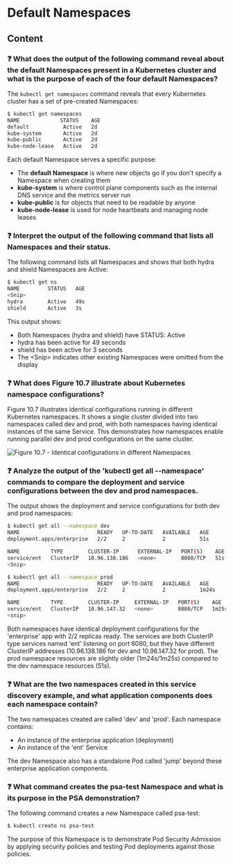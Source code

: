 # Default Namespaces

## Content

### ❓ What does the output of the following command reveal about the default Namespaces present in a Kubernetes cluster and what is the purpose of each of the four default Namespaces?
The `kubectl get namespaces` command reveals that every Kubernetes cluster has a set of pre-created Namespaces:

```bash
$ kubectl get namespaces
NAME             STATUS    AGE
default           Active   2d
kube-system       Active   2d
kube-public       Active   2d
kube-node-lease   Active   2d
```

Each default Namespace serves a specific purpose:
- The **default Namespace** is where new objects go if you don't specify a Namespace when creating them
- **kube-system** is where control plane components such as the internal DNS service and the metrics server run
- **kube-public** is for objects that need to be readable by anyone
- **kube-node-lease** is used for node heartbeats and managing node leases

### ❓ Interpret the output of the following command that lists all Namespaces and their status.
The following command lists all Namespaces and shows that both hydra and shield Namespaces are Active:

```bash
$ kubectl get ns
NAME         STATUS   AGE
<Snip>
hydra        Active   49s
shield       Active   3s
```

This output shows:
- Both Namespaces (hydra and shield) have STATUS: Active
- hydra has been active for 49 seconds
- shield has been active for 3 seconds
- The \<Snip\> indicates other existing Namespaces were omitted from the display

### ❓ What does Figure 10.7 illustrate about Kubernetes namespace configurations?
Figure 10.7 illustrates identical configurations running in different Kubernetes namespaces. It shows a single cluster divided into two namespaces called dev and prod, with both namespaces having identical instances of the same Service. This demonstrates how namespaces enable running parallel dev and prod configurations on the same cluster.

![Figure 10.7 - Identical configurations in different Namespaces](media/figure10-7.png)

### ❓ Analyze the output of the 'kubectl get all --namespace' commands to compare the deployment and service configurations between the dev and prod namespaces.
The output shows the deployment and service configurations for both dev and prod namespaces:

```bash
$ kubectl get all --namespace dev
NAME                         READY   UP-TO-DATE   AVAILABLE   AGE
deployment.apps/enterprise   2/2     2            2           51s

NAME          TYPE        CLUSTER-IP      EXTERNAL-IP   PORT(S)    AGE
service/ent   ClusterIP   10.96.138.186   <none>        8080/TCP   51s
<Snip>

$ kubectl get all --namespace prod
NAME                         READY   UP-TO-DATE   AVAILABLE   AGE
deployment.apps/enterprise   2/2     2            2           1m24s

NAME          TYPE        CLUSTER-IP     EXTERNAL-IP   PORT(S)    AGE
service/ent   ClusterIP   10.96.147.32   <none>        8080/TCP   1m25s
<snip>
```

Both namespaces have identical deployment configurations for the 'enterprise' app with 2/2 replicas ready. The services are both ClusterIP type services named 'ent' listening on port 8080, but they have different ClusterIP addresses (10.96.138.186 for dev and 10.96.147.32 for prod). The prod namespace resources are slightly older (1m24s/1m25s) compared to the dev namespace resources (51s).

### ❓ What are the two namespaces created in this service discovery example, and what application components does each namespace contain?
The two namespaces created are called 'dev' and 'prod'. Each namespace contains:
- An instance of the enterprise application (deployment)
- An instance of the 'ent' Service

The dev Namespace also has a standalone Pod called 'jump' beyond these enterprise application components.

### ❓ What command creates the psa-test Namespace and what is its purpose in the PSA demonstration?
The following command creates a new Namespace called psa-test:

```bash
$ kubectl create ns psa-test
```

The purpose of this Namespace is to demonstrate Pod Security Admission by applying security policies and testing Pod deployments against those policies.


